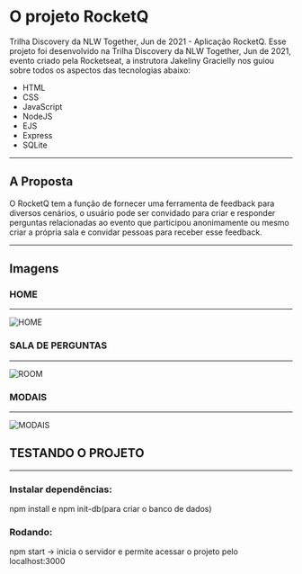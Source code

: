 # O projeto RocketQ

Trilha Discovery da NLW Together, Jun de 2021 - Aplicação RocketQ.
Esse projeto foi desenvolvido na Trilha Discovery da NLW Together, Jun de 2021, evento criado pela Rocketseat, a instrutora Jakeliny Gracielly nos guiou sobre todos os aspectos das tecnologias abaixo:

- HTML
- CSS
- JavaScript
- NodeJS
- EJS
- Express
- SQLite

<hr>

## A Proposta

O RocketQ tem a função de fornecer uma ferramenta de feedback para diversos cenários, o usuário pode ser convidado para criar e responder perguntas relacionadas ao evento que participou anonimamente ou mesmo criar a própria sala e convidar pessoas para receber esse feedback.

<hr>

## Imagens

### HOME

<hr>

![HOME](https://i2.paste.pics/CYW6D.png)

### SALA DE PERGUNTAS

<hr>

![ROOM](https://i2.paste.pics/CYW73.png)

### MODAIS

<hr>

![MODAIS](https://i2.paste.pics/CYW8W.png)

## TESTANDO O PROJETO

<hr>

### Instalar dependências:

npm install e npm init-db(para criar o banco de dados)

### Rodando:

npm start -> inicia o servidor e permite acessar o projeto pelo localhost:3000

